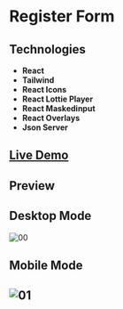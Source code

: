 # Register Form

## Technologies

- **React**
- **Tailwind**
- **React Icons**
- **React Lottie Player**
- **React Maskedinput**
- **React Overlays**
- **Json Server**

## [Live Demo](https://registerform-github.netlify.app/)

## Preview
## Desktop Mode
![00](https://user-images.githubusercontent.com/100797809/212467361-2cffac64-c1cb-454f-8092-9de2a2c70bdd.png)
## Mobile Mode
![01](https://user-images.githubusercontent.com/100797809/212467402-6406b13e-2ca2-4153-9d29-5744f6c8d9ea.jpg)
---

